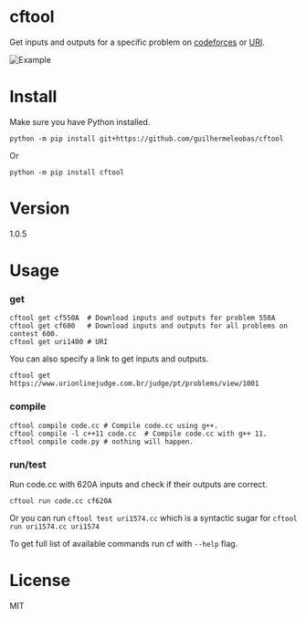 # cftool
Get inputs and outputs for a specific problem on [codeforces](https://www.codeforces.com) or [URI](www.urionlinejudge.com.br/).

![Example](http://i.imgur.com/ZDCb1po.png?1)

# Install

Make sure you have Python installed.
```
python -m pip install git+https://github.com/guilhermeleobas/cftool
```
Or
```
python -m pip install cftool
```

# Version
1.0.5

# Usage

### get
```
cftool get cf550A  # Download inputs and outputs for problem 550A
cftool get cf600   # Download inputs and outputs for all problems on contest 600.
cftool get uri1400 # URI
```
You can also specify a link to get inputs and outputs.
```
cftool get https://www.urionlinejudge.com.br/judge/pt/problems/view/1001
```

### compile
```
cftool compile code.cc # Compile code.cc using g++.
cftool compile -l c++11 code.cc  # Compile code.cc with g++ 11.
cftool compile code.py # nothing will happen.
```

### run/test
Run code.cc with 620A inputs and check if their outputs are correct.
```
cftool run code.cc cf620A
```

Or you can run `cftool test uri1574.cc` which is a syntactic sugar for `cftool run uri1574.cc uri1574`

To get full list of available commands run cf with `--help` flag.

# License
MIT
